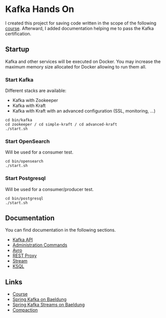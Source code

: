 # Kafka Hands On

I created this project for saving code written in the scope of the following [course](https://www.udemy.com/course/apache-kafka).
Afterward, I added documentation helping me to pass the Kafka certification.


## Startup

Kafka and other services will be executed on Docker. You may increase the maximum memory size allocated for Docker allowing to run them all.


### Start Kafka

Different stacks are available:
* Kafka with Zookeeper
* Kafka with Kraft
* Kafka with Kraft with an advanced configuration (SSL, monitoring, ...)

````
cd bin/kafka
cd zookeeper / cd simple-kraft / cd advanced-kraft
./start.sh
````


### Start OpenSearch

Will be used for a consumer test.

````
cd bin/opensearch
./start.sh
````


### Start Postgresql

Will be used for a consumer/producer test.

````
cd bin/postgresql
./start.sh
````


## Documentation

You can find documentation in the following sections.

- [Kafka API](doc/kafka/kafka.md)
- [Administration Commands](doc/kafka/admin-command.md)
- [Avro](doc/avro/readme.md)
- [REST Proxy](doc/rest-proxy/readme.md)
- [Stream](doc/stream/readme.md)
- [KSQL](doc/ksql/readme.md)


## Links

* [Course](https://www.udemy.com/course/apache-kafka)
* [Spring Kafka on Baeldung](https://www.baeldung.com/spring-kafka)
* [Spring Kafka Streams on Baeldung](https://www.baeldung.com/spring-boot-kafka-streams)
* [Compaction](https://docs.confluent.io/kafka/design/log_compaction.html#configure-compaction)